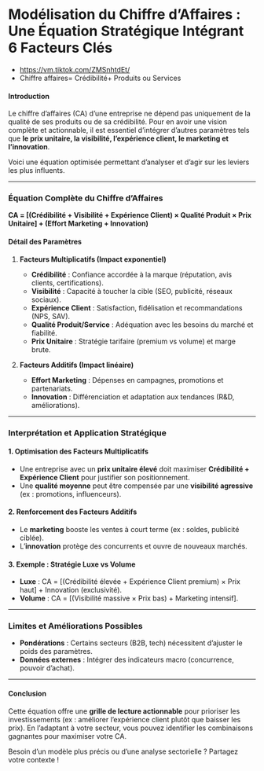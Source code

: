 
# **Modélisation du Chiffre d’Affaires : Une Équation Stratégique Intégrant 6 Facteurs Clés**  

- https://vm.tiktok.com/ZMSnhtdEt/
- Chiffre affaires= Crédibilité+ Produits ou Services

#### **Introduction**  
Le chiffre d’affaires (CA) d’une entreprise ne dépend pas uniquement de la qualité de ses produits ou de sa crédibilité. Pour en avoir une vision complète et actionnable, il est essentiel d’intégrer d’autres paramètres tels que **le prix unitaire, la visibilité, l’expérience client, le marketing et l’innovation**.  

Voici une équation optimisée permettant d’analyser et d’agir sur les leviers les plus influents.  

---  

### **Équation Complète du Chiffre d’Affaires**  

**CA = [(Crédibilité + Visibilité + Expérience Client) × Qualité Produit × Prix Unitaire] + (Effort Marketing + Innovation)**  

#### **Détail des Paramètres**  

1. **Facteurs Multiplicatifs (Impact exponentiel)**  
   - **Crédibilité** : Confiance accordée à la marque (réputation, avis clients, certifications).  
   - **Visibilité** : Capacité à toucher la cible (SEO, publicité, réseaux sociaux).  
   - **Expérience Client** : Satisfaction, fidélisation et recommandations (NPS, SAV).  
   - **Qualité Produit/Service** : Adéquation avec les besoins du marché et fiabilité.  
   - **Prix Unitaire** : Stratégie tarifaire (premium vs volume) et marge brute.  

2. **Facteurs Additifs (Impact linéaire)**  
   - **Effort Marketing** : Dépenses en campagnes, promotions et partenariats.  
   - **Innovation** : Différenciation et adaptation aux tendances (R&D, améliorations).  

---  

### **Interprétation et Application Stratégique**  

#### **1. Optimisation des Facteurs Multiplicatifs**  
- Une entreprise avec un **prix unitaire élevé** doit maximiser **Crédibilité + Expérience Client** pour justifier son positionnement.  
- Une **qualité moyenne** peut être compensée par une **visibilité agressive** (ex : promotions, influenceurs).  

#### **2. Renforcement des Facteurs Additifs**  
- Le **marketing** booste les ventes à court terme (ex : soldes, publicité ciblée).  
- L’**innovation** protège des concurrents et ouvre de nouveaux marchés.  

#### **3. Exemple : Stratégie Luxe vs Volume**  
- **Luxe** : CA = [(Crédibilité élevée + Expérience Client premium) × Prix haut] + Innovation (exclusivité).  
- **Volume** : CA = [(Visibilité massive × Prix bas) + Marketing intensif].  

---  

### **Limites et Améliorations Possibles**  
- **Pondérations** : Certains secteurs (B2B, tech) nécessitent d’ajuster le poids des paramètres.  
- **Données externes** : Intégrer des indicateurs macro (concurrence, pouvoir d’achat).  

---  

#### **Conclusion**  
Cette équation offre une **grille de lecture actionnable** pour prioriser les investissements (ex : améliorer l’expérience client plutôt que baisser les prix). En l’adaptant à votre secteur, vous pouvez identifier les combinaisons gagnantes pour maximiser votre CA.  

Besoin d’un modèle plus précis ou d’une analyse sectorielle ? Partagez votre contexte !
